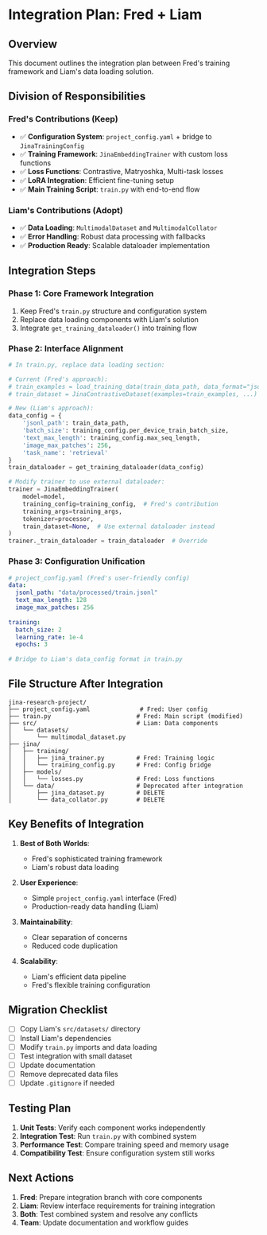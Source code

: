 # Integration Plan: Fred + Liam

## Overview
This document outlines the integration plan between Fred's training framework and Liam's data loading solution.

## Division of Responsibilities

### Fred's Contributions (Keep)
- ✅ **Configuration System**: `project_config.yaml` + bridge to `JinaTrainingConfig`
- ✅ **Training Framework**: `JinaEmbeddingTrainer` with custom loss functions
- ✅ **Loss Functions**: Contrastive, Matryoshka, Multi-task losses
- ✅ **LoRA Integration**: Efficient fine-tuning setup
- ✅ **Main Training Script**: `train.py` with end-to-end flow

### Liam's Contributions (Adopt)
- ✅ **Data Loading**: `MultimodalDataset` and `MultimodalCollator`
- ✅ **Error Handling**: Robust data processing with fallbacks
- ✅ **Production Ready**: Scalable dataloader implementation

## Integration Steps

### Phase 1: Core Framework Integration
1. Keep Fred's `train.py` structure and configuration system
2. Replace data loading components with Liam's solution
3. Integrate `get_training_dataloader()` into training flow

### Phase 2: Interface Alignment
```python
# In train.py, replace data loading section:

# Current (Fred's approach):
# train_examples = load_training_data(train_data_path, data_format="jsonl")
# train_dataset = JinaContrastiveDataset(examples=train_examples, ...)

# New (Liam's approach):
data_config = {
    'jsonl_path': train_data_path,
    'batch_size': training_config.per_device_train_batch_size,
    'text_max_length': training_config.max_seq_length,
    'image_max_patches': 256,
    'task_name': 'retrieval'
}
train_dataloader = get_training_dataloader(data_config)

# Modify trainer to use external dataloader:
trainer = JinaEmbeddingTrainer(
    model=model,
    training_config=training_config,  # Fred's contribution
    training_args=training_args,
    tokenizer=processor,
    train_dataset=None,  # Use external dataloader instead
)
trainer._train_dataloader = train_dataloader  # Override
```

### Phase 3: Configuration Unification
```yaml
# project_config.yaml (Fred's user-friendly config)
data:
  jsonl_path: "data/processed/train.jsonl"
  text_max_length: 128
  image_max_patches: 256
  
training:
  batch_size: 2
  learning_rate: 1e-4
  epochs: 3
  
# Bridge to Liam's data_config format in train.py
```

## File Structure After Integration

```
jina-research-project/
├── project_config.yaml              # Fred: User config
├── train.py                        # Fred: Main script (modified)
├── src/                            # Liam: Data components
│   └── datasets/
│       └── multimodal_dataset.py
├── jina/
│   ├── training/
│   │   ├── jina_trainer.py         # Fred: Training logic
│   │   └── training_config.py      # Fred: Config bridge
│   ├── models/
│   │   └── losses.py               # Fred: Loss functions
│   └── data/                       # Deprecated after integration
│       ├── jina_dataset.py         # DELETE
│       └── data_collator.py        # DELETE
```

## Key Benefits of Integration

1. **Best of Both Worlds**:
   - Fred's sophisticated training framework
   - Liam's robust data loading
   
2. **User Experience**:
   - Simple `project_config.yaml` interface (Fred)
   - Production-ready data handling (Liam)
   
3. **Maintainability**:
   - Clear separation of concerns
   - Reduced code duplication
   
4. **Scalability**:
   - Liam's efficient data pipeline
   - Fred's flexible training configuration

## Migration Checklist

- [ ] Copy Liam's `src/datasets/` directory
- [ ] Install Liam's dependencies
- [ ] Modify `train.py` imports and data loading
- [ ] Test integration with small dataset
- [ ] Update documentation
- [ ] Remove deprecated data files
- [ ] Update `.gitignore` if needed

## Testing Plan

1. **Unit Tests**: Verify each component works independently
2. **Integration Test**: Run `train.py` with combined system
3. **Performance Test**: Compare training speed and memory usage
4. **Compatibility Test**: Ensure configuration system still works

## Next Actions

1. **Fred**: Prepare integration branch with core components
2. **Liam**: Review interface requirements for training integration
3. **Both**: Test combined system and resolve any conflicts
4. **Team**: Update documentation and workflow guides

